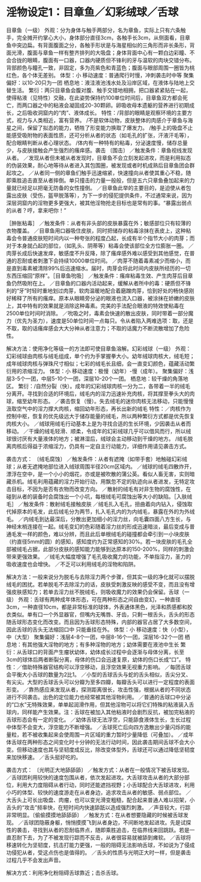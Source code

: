 # 淫物设定1：目章鱼／幻彩绒球／舌球

目章鱼（一级）
外观：分为身体与触手两部分，名为章鱼，实际上只有六条触手，完全摊开约掌心大小，身体部分直径3cm，各触手长3cm，从侧面看，目章鱼中突边扁。有背面腹面之分，各触手形状是与海星相似的三角形而非长条形，背面光滑，腹面与章鱼一样有整齐排列的大吸盘；身体背面中心有一颗白边彩瞳、不会合拢的眼睛，腹面有一口器，口器内硬质但不锋利的牙与温软的肉块交错分布。背部颜色与瞳孔一致，非固定，多为亮紫色和青蓝色；腹面与眼部周围一圈皆为桃红色，各个体无差别。
体型：小
移动速度：普通爬行时慢，冲刺袭击时中等
聚集偏好：以10-20只为一团
栖息地：液洼液池浅水处及沿岸区域，在液体与陆地上交替生活。
繁衍：两只目章鱼会腹对腹、触手交错地相拥，把口器紧紧贴在一起，使得粘液（见特性）交融，在此姿势保持约100单位时间后，目章鱼双方都会死亡，而两口器之中的粘液会凝固成20-30颗卵。卵吸收母本遗躯的营养进行初期成长，之后吸收洞窟内的“肉”、液体成长。
特性：/背部的眼睛是观察环境的主要方式，视力与人类相近，富有营养。
/不是软体动物，皮肤整体的肉感介于章鱼与海星之间，保留了拟态的能力，牺牲了形变能力换取了爆发力。
/触手上的吸盘不止能感受吸附物的表面性质，还可分析从者的状态（如毛孔的扩张，汗液汗毛等），配合眼睛判断从者心理状态。
/体内有一种特有的粘毒，分泌速度慢，储存总量少，与皮肤接触会产生强烈的瘙痒感。袭击
〔围击〕
／触发条件：章鱼视线发现从者。
／发现从者但未被从者发现时，目章鱼不会立刻发起进攻，而是利用拟态的伪装效果，耐心地等待从者进入其包围圈，被发现或者时机成熟后目章鱼团会群起攻之。
／从者同一侧的章鱼们触手迅速缩紧，快速撞向从者使其重心不稳，随即乘胜追击直至从者摔倒。单只撞击的力量一般般，但是五六只章鱼叠加起来的力量就已经足以把毫无防备的女性撞倒。
／目章鱼此举的主要目的，是迫使从者包露出皮肤（受伤，盔甲脱落等），为下一步的侵犯提供条件，不过通常来说，因为深层洞窟内的淫物更多更强大，被其他淫物抢走目标也是常有的事。“暴露出弱点的从者？哼，拿来吧你！”

［肿胀粘毒］
／触发条件：从者有非头部的皮肤暴露在外；敏感部位只有较薄的衣物覆盖。
／目章鱼用口器吸住皮肤，同时把储存的粘毒涂抹在表皮上，这种粘毒会令普通皮肤短时间内以一种夸张的程度凸起，长成有半个指节大小的肉芽；而对于本身就凸起的部位，（如乳头、阴蒂等）粘毒会使该部位全方位膨胀一圈。
／肉芽长成后快速发痒，敏感度不升反降，除了瘙痒感外难以感受到其他感觉，在普通的忍耐或者刺激下会持续10000单位时间。
／肉芽不随着毒素减少而缩小，而是直到毒素被清除99%后迅速缩水。届时，肉芽会将此时间内皮肤所经历的一切东西压缩回“原样”。［目章鱼吮吸］
／触发条件：瘙痒粘毒生效、产生肉芽后目章鱼仍然吸附在上。
／目章鱼的口器内活动起来，缓解从者所中的毒：硬质但不锋利的“牙”时轻时重地划过肉芽，软肉温暖地配合着磨蹭肉芽，恰到好处的畅快感刚好稀释了所有的瘙痒。原本从眼睛旁分泌的眼液也流入口器，被涂抹在娇嫩的皮肤上，其中特有的效果就是消除这种毒素。完美的手法配合眼液的特效使粘毒在2500单位时间时消除。
／吮吸之时，毒素会快速的散出皮肤，同时带着一部分魔力（优先为圣力），速度是50单位时间一点每只。令从者陷入两难选项：取，还是不取，取的话瘙痒感会大大分神从者注意力；不取的话魔力不断流散增加了危险性。

解决方法：使用净化等级一的方法即可使目章鱼溶解。幻彩绒球（一级）
外观：幻彩绒球由肉核与绒毛组成，单个约为手掌握拳大小。幼年绒球肉核大，绒毛短；成年绒球肉核与弹珠尺寸相似；七彩的绒毛长且细，会一直变幻颜色，蕴藏活动繁衍用的浓缩淫力。
体型：小
移动速度：极慢（幼年）-慢（成年）。
聚集偏好：浅层3-5个一团，中层5-10个一团，深层10-20个一团。
栖息地：较干燥的角落地区。
繁衍：/自然分裂（快）。成年的幻彩绒球肉核一分为二，各带着一半的绒毛分离开。寻找到合适的环境后，绒毛内的淫力迅速补充肉核，将其撑至拳头大的肉球，缩至幼年形态。
／袭击恢复（慢）。失去绒毛的迷你肉核无法移动，只能慢慢汲取空气中的淫力撑大肉核，缩回幼年形态，再长出新的绒毛
特性：／肉核作为控制中枢，恢复的优先级远大于储存能量的绒毛，所以两种繁衍方式都是优先恢复肉核大小。
／绒球用绒毛行动基本上是为寻找合适的生长环境，少因袭击从者而移动。
／干燥的绒毛轻滑、顺柔，令成年的幻彩绒球几乎可以借风而行，所以绒球很讨厌有大量液体的地方；被淋湿后，绒球会主动移动到干燥的地方。
/绒毛脱离肉核后得益于浓缩淫力，仍具有一定自主行动能力，详细作用请见袭击方式。

袭击方式：
〔绒毛腐蚀〕
／触发条件：从者有遮掩（如带手套）地触碰幻彩绒球；从者无遮掩地部位进入绒球周围半径20cm区域内。
／绒球的绒毛四散炸开，漂浮在空中，是一个小小的烟花，亦或是被吹散的蒲公英。看似人畜无害，实则暗藏杀机。绒毛利用蕴藏的淫力开始行动，用飘忽不定的轨迹向从者进发，无特定攻击目标，不因为是否有衣物而改变方向。
／散射的绒毛有对非生物的腐蚀性，在碰到从者的装备时会腐蚀出一个小坑，每根绒毛可腐蚀出等大小的缺陷。［入肤绒毛］
／触发条件：散射绒毛接触皮肤
／绒毛扎入毛孔，扭曲着向内钻入，侵蚀取代掉原本的毛发，此后绒毛分为两节，扎入毛孔内的为内绒毛，暴露在外的为外绒毛。
／内绒毛到达最深后，分散出更加细小的淫力丝，向毛囊四面八方生长，与神经末梢连接在一起。绒毛变幻的色彩随着淫力丝的形成迅速暗淡，最后变成与普通毛发一样的颜色，难以分辨，而且此后单根绒毛的碰撞都会牵引到一小块皮肤（约直径5mm的圆）的感知，感知度约为正常感知的30%。若一块皮肤的毛孔全部被绒毛占据，此部分皮肤的感知能力能够到达原本的150-200%，同样的刺激会带来更强效果。
／绒毛大幅度增强了毛孔吸收魔力的功能，不单指淫力，圣力的吸收速度也会增快。
／不乏可以利用绒毛的淫物和陷阱。

解决方法：一般来说分为脱毛与去除淫力两个步骤，但其实一级的净化就可以摆脱绒毛的困扰。若单脱毛不去除淫力的话，皮肤受刺激反映的感受不变，而且没有增强皮肤感知力；若单去淫力丝不脱绒毛，则吸收魔力的效果仍会保留。舌球（一级）
外观：舌球有两种成年体形态，可在两种形态之间自由变幻，一种直径3cm，一种直径10cm，都是非常标准的球体，外表通体黑色，光泽和质感都和胶衣类似。单有口一个外显器官，但嘴内无嘴唇、牙齿，只剩一根舌头，舌头的形态随舌球形态变化而改变。而且因为舌球形态特殊，内部的器官占居了大多数空间，因此舌球的舌头无法缩回口中 只能垂挂在外。
体型：小
移动速度：快（小型），中（大型）
聚集偏好：浅层4-8个一团，中层8-16个一团，深层16-32个一团
栖息地：有其他强大淫物的地方；有多种淫物的地方；幼体需要在液池中生长
繁衍：从舌球口的背面产生瘤状幼体，幼体成长过程中会逐渐与母体分离，长至3cm的球体后两者断裂分离，母体的伤口会迅速复原，幼体的伤口长成“口”。
特性：／借助特殊器官结构可以浮空移动，且浮空效果无视重力影响。
／每团舌球会平衡大小舌球的数量为2比1。
／小型的舌球舌头与蛇的舌头相似，舌尖分叉、有尖尖。大型的舌球舌头可以分瓣为至多四瓣，每瓣舌头可以进行一定程度的表面形变。
／靠热感应来发现从者，探测距离很长，攻击性强，根据从者的不同状态进行不同袭击。出色的定位能力也经常被其他淫物利用。
／普通的舌球口中分泌的“口水”无特殊效果，单单起润滑作用，但其他淫物可以将它们特殊的粘液装入舌球内，同样能产生效果。注：舌球在被加入其他粘液时会剧烈反抗，被加完粘液的舌球形态会有一定的变化。
／幼体舌球无法浮空，只能舔食液体生长，生长过程中体型不会变大，浮空能力不断增强。
／舌球死亡后向四方逸散出少量闪烁的能量粒，若不被收集起来会使周围一片区域的重力暂时少量降低（可叠加）。
／成年体舌球在两种形态之间变化时十分钟的无法行动时间，因此袭击期间舌球不会大小变。但移动速度也其与坚韧度成反比，除改变体型外，舌球还可以通过降低坚韧度来加快移速。
／舌头挺好吃的。

袭击方式：
〔光明正大地舔舔舔〕
／触发方式：从者在一般情况下被舌球发现。
／舌球团利用较快的速度包围从者，依次发起进攻。大舌球攻击从者的大部分部位，利用大力度阻碍从者行动，同时还能遮挡视野；小舌球配合大舌球进攻，利用小巧的体型、较快的速度游走在从者身边，追求攻击从者的敏感、弱点部位。
／大舌头上可长出吸盘、肉瘤，也可以变光滑变粗糙，配合起来普通人难以招架，小舌头的“攻击”频率快，在短时间内快速舔舐以造成强烈刺激。
／声音较大，行踪非常明显。〔偷偷摸摸地舔舔舔〕
／触发方式：在从者想要隐藏的时候被舌球发现。
／舌球团隐蔽身躯，悄悄摸摸飞到从者身边，不间断地发起进攻。先是试探性的袭击，寻找到从者的忍耐临界点，随即乘胜追击，在临界线来回跳跃。若是一直忍耐下去，为了不被发现行踪而不反击，从者很容易就被舔到瘫软。
／舌球将移速转化为坚韧度，抗击打能力更强，一般的阻碍无法影响舌球，不如说为了侵成功侵犯从者，受这点伤也是值得的。
／舌头的性质与光明正大时一样，但是袭击过程几乎不会发出声音。

解决方式：利用净化粉阻碍舌球靠近；击杀舌球。